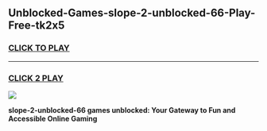 
## Unblocked-Games-slope-2-unblocked-66-Play-Free-tk2x5
<h3>
<a href="https://premium76.site?title=slope-2-unblocked-66&ref=12A">CLICK TO PLAY</a></h3>
<hr>

<h3>
<a href="https://premium76.site?title=slope-2-unblocked-66&ref=12A">CLICK 2 PLAY</a>
  
</h3>

<a href="https://premium76.site?title=slope-2-unblocked-66&ref=12A"><img src="https://clearcache.store/games.png"></a>


**slope-2-unblocked-66 games unblocked: Your Gateway to Fun and Accessible Online Gaming**
